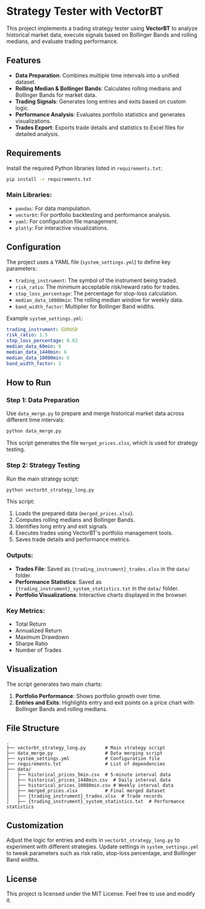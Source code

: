 # Strategy Tester with VectorBT

This project implements a trading strategy tester using **VectorBT** to analyze historical market data, execute signals based on Bollinger Bands and rolling medians, and evaluate trading performance.

## Features
- **Data Preparation**: Combines multiple time intervals into a unified dataset.
- **Rolling Median & Bollinger Bands**: Calculates rolling medians and Bollinger Bands for market data.
- **Trading Signals**: Generates long entries and exits based on custom logic.
- **Performance Analysis**: Evaluates portfolio statistics and generates visualizations.
- **Trades Export**: Exports trade details and statistics to Excel files for detailed analysis.

## Requirements
Install the required Python libraries listed in `requirements.txt`:
```bash
pip install -r requirements.txt
```

### Main Libraries:
- `pandas`: For data manipulation.
- `vectorbt`: For portfolio backtesting and performance analysis.
- `yaml`: For configuration file management.
- `plotly`: For interactive visualizations.

## Configuration
The project uses a YAML file (`system_settings.yml`) to define key parameters:
- `trading_instrument`: The symbol of the instrument being traded.
- `risk_ratio`: The minimum acceptable risk/reward ratio for trades.
- `stop_loss_percentage`: The percentage for stop-loss calculation.
- `median_data_10080min`: The rolling median window for weekly data.
- `band_width_factor`: Multiplier for Bollinger Band widths.

Example `system_settings.yml`:
```yaml
trading_instrument: EURUSD
risk_ratio: 1.5
stop_loss_percentage: 0.02
median_data_60min: 6
median_data_1440min: 6
median_data_10080min: 6
band_width_factor: 2
```

## How to Run
### Step 1: Data Preparation
Use `data_merge.py` to prepare and merge historical market data across different time intervals:
```bash
python data_merge.py
```
This script generates the file `merged_prices.xlsx`, which is used for strategy testing.

### Step 2: Strategy Testing
Run the main strategy script:
```bash
python vectorbt_strategy_long.py
```
This script:
1. Loads the prepared data (`merged_prices.xlsx`).
2. Computes rolling medians and Bollinger Bands.
3. Identifies long entry and exit signals.
4. Executes trades using VectorBT's portfolio management tools.
5. Saves trade details and performance metrics.

### Outputs:
- **Trades File**: Saved as `{trading_instrument}_trades.xlsx` in the `data/` folder.
- **Performance Statistics**: Saved as `{trading_instrument}_system_statistics.txt` in the `data/` folder.
- **Portfolio Visualizations**: Interactive charts displayed in the browser.

### Key Metrics:
- Total Return
- Annualized Return
- Maximum Drawdown
- Sharpe Ratio
- Number of Trades

## Visualization
The script generates two main charts:
1. **Portfolio Performance**: Shows portfolio growth over time.
2. **Entries and Exits**: Highlights entry and exit points on a price chart with Bollinger Bands and rolling medians.

## File Structure
```
.
├── vectorbt_strategy_long.py       # Main strategy script
├── data_merge.py                   # Data merging script
├── system_settings.yml             # Configuration file
├── requirements.txt                # List of dependencies
├── data/
│   ├── historical_prices_5min.csv  # 5-minute interval data
│   ├── historical_prices_1440min.csv  # Daily interval data
│   ├── historical_prices_10080min.csv # Weekly interval data
│   ├── merged_prices.xlsx          # Final merged dataset
│   ├── {trading_instrument}_trades.xlsx  # Trade records
│   ├── {trading_instrument}_system_statistics.txt  # Performance statistics
```

## Customization
Adjust the logic for entries and exits in `vectorbt_strategy_long.py` to experiment with different strategies. Update settings in `system_settings.yml` to tweak parameters such as risk ratio, stop-loss percentage, and Bollinger Band widths.

## License
This project is licensed under the MIT License. Feel free to use and modify it.